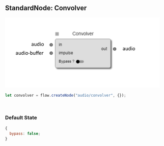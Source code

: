 ## StandardNode: Convolver

<img class="zoomable" alt="Convolver standard node" src="/images/standard-nodes/audio/convolver.png" />

<Hierarchy :extend="{name: 'Node', link: '../../api/classes/node.html'}" />
<br/>

```js
let convolver = flow.createNode("audio/convolver", {});
```

<br/>

### Default State

```js
{
  bypass: false;
}
```
